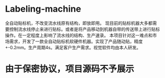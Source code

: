 # Labeling-machine
全自动贴标机，不改变流水线原有结构，即放即用。
现目前的贴标机器大多都需要控制流水线停止来进行贴标。或者是将产品移动到机器自带的传送带上进行贴标操作。在一定程度上影响了流水线的结构、生产速录。
本项目针对这一难点和市场需求，开发了一款全自动贴标机软硬件机器。实现了产品随动贴，精度+-0.2mm。生产周期4s。满足客户生产需求。视觉软件均由本人研发。
# 由于保密协议，项目源码不予展示
